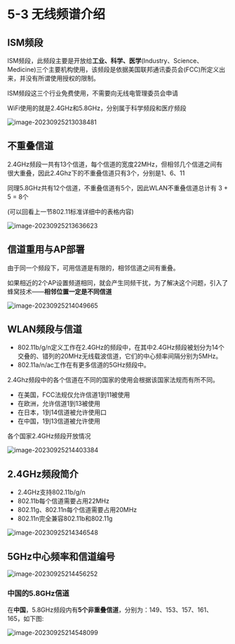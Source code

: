 # 5-3 无线频谱介绍

## ISM频段

ISM频段，此频段主要是开放给**工业、科学、医学**(Industry、Science、Medicine)三个主要机构使用，该频段是依据美国联邦通讯委员会(FCC)所定义出来，并没有所谓使用授权的限制。

ISM频段这三个行业免费使用，不需要向无线电管理委员会申请

WiFi使用的就是2.4GHz和5.8GHz，分别属于科学频段和医疗频段

![image-20230925213038481](https://img.yatjay.top/md/image-20230925213038481.png)

## 不重叠信道

2.4GHz频段一共有13个信道，每个信道的宽度22MHz，但相邻几个信道之间有很大重叠，因此2.4Ghz下的不重叠信道只有3个，分别是1、6、11

同理5.8GHz共有12个信道，不重叠信道有5个，因此WLAN不重叠信道总计有 3 + 5 = 8个

(可以回看上一节802.11标准详细中的表格内容)

![image-20230925213636623](https://img.yatjay.top/md/image-20230925213636623.png)

## 信道重用与AP部署

由于同一个频段下，可用信道是有限的，相邻信道之间有重叠。

如果相近的2个AP设置频道相同，就会产生同频干扰，为了解决这个问题，引入了蜂窝技术——**相邻位置一定是不同信道**

![image-20230925214049665](https://img.yatjay.top/md/image-20230925214049665.png)

## WLAN频段与信道

- 802.11b/g/n定义工作在2.4GHz的频段中，在其中2.4GHz频段被划分为14个交叠的、错列的20MHz无线载波信道，它们的中心频率间隔分别为5MHz。
- 802.11a/n/ac工作在有更多信道的5GHz频段中。

2.4Ghz频段中的各个信道在不同的国家的使用会根据该国家法规而有所不同。

- 在美国，FCC法规仅允许信道1到11被使用
- 在欧洲，允许信道1到13被使用
- 在日本，1到14信道被允许使用口
- 在中国，1到13信道被允许使用

各个国家2.4GHz频段开放情况

![image-20230925214403384](https://img.yatjay.top/md/image-20230925214403384.png)

## 2.4GHz频段简介

- 2.4GHz支持802.11b/g/n
- 802.11b每个信道需要占用22MHz
- 802.11g、802.11n每个信道需要占用20MHz
- 802.11n完全兼容802.11b和802.11g

![image-20230925214346548](https://img.yatjay.top/md/image-20230925214346548.png)

## 5GHz中心频率和信道编号

![image-20230925214456252](https://img.yatjay.top/md/image-20230925214456252.png)

### 中国的5.8GHz信道

在**中国**，5.8GHz频段内有**5个非重叠信道**，分别为：149、153、157、161、165，如下图:

![image-20230925214548099](https://img.yatjay.top/md/image-20230925214548099.png)